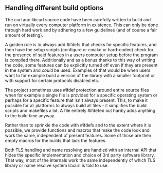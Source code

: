 ## Handling different build options

The curl and libcurl source code have been carefully written to build and run
on virtually every computer platform in existence. This can only be done
through hard work and by adhering to a few guidelines (and of course a fair
amount of testing).

A golden rule is to always add #ifdefs that checks for specific features, and
then have the setup scripts (configure or cmake or hard-coded) check for the
presence of said features in a users computer setup before the program is
compiled there. Additionally and as a bonus thanks to this way of writing the
code, some features can be explicitly turned off even if they are present in
the system and *could* be used. Examples of that would be when users want to
for example build a version of the library with a smaller footprint or with
support for certain protocols disabled etc.

The project sometimes uses #ifdef protection around entire source files when
for example a single file is provided for a specific operating system or
perhaps for a specific feature that isn't always present. This, to make it
possible for all platforms to always build all files - it simplifies the build
scripts and makefiles a lot. A file entirely #ifdefed out hardly adds anything
to the build time anyway.

Rather than to sprinkle the code with #ifdefs and to the extent where it is
possible, we provide functions and macros that make the code look and work the
same, independent of present features. Some of those are then empty macros for
the builds that lack the features.

Both TLS handling and name resolving are handled with an internal API that
hides the specific implementation and choice of 3rd party software
library. That way, most of the internals work the same independently of which
TLS library or name resolve system libcurl is told to use.

